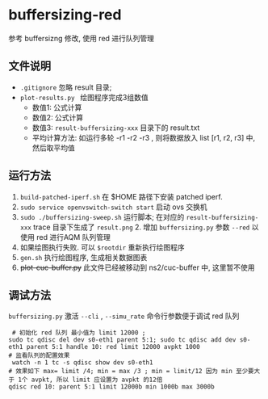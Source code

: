 # buffersizing-red

参考 buffersizng 修改, 使用 red 进行队列管理

## 文件说明

* `.gitignore` 忽略 result 目录;
* `plot-results.py ` 绘图程序完成3组数值
  - 数值1: 公式计算
  - 数值2: 公式计算
  - 数值3: `result-buffersizing-xxx` 目录下的 result.txt
  - 平均计算方法: 如运行多轮 -r1 -r2 -r3 , 则将数据放入 list [r1, r2, r3] 中, 然后取平均值

## 运行方法

1. `build-patched-iperf.sh` 在 $HOME 路径下安装 patched iperf.
1. `sudo service openvswitch-switch start` 启动 ovs 交换机
1. `sudo ./buffersizing-sweep.sh` 运行脚本; 在对应的 `result-buffersizing-xxx` trace 目录下生成了 `result.png`
    2. 增加 `buffersizing.py` 参数 `--red` 以使用 red 进行AQM 队列管理
1. 如果绘图执行失败. 可以 `$rootdir` 重新执行绘图程序
1. `gen.sh` 执行绘图程序, 生成相关数据图表
1. ~~plot-cuc-buffer.py~~ 此文件已经被移动到 ns2/cuc-buffer 中, 这里暂不使用

## 调试方法

`buffersizing.py` 激活 `--cli` , `--simu_rate` 命令行参数便于调试 red 队列
```
 # 初始化 red 队列 最小值为 limit 12000 ;
sudo tc qdisc del dev s0-eth1 parent 5:1; sudo tc qdisc add dev s0-eth1 parent 5:1 handle 10: red limit 12000 avpkt 1000
# 监看队列的配置效果
 watch -n 1 tc -s qdisc show dev s0-eth1
# 效果如下 max= limit /4; min = max /3 ; min = limit/12 因为 min 至少要大于 1个 avpkt, 所以 limit 应设置为 avpkt 的12倍
qdisc red 10: parent 5:1 limit 12000b min 1000b max 3000b
```